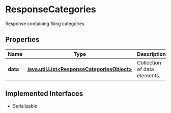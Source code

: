

# ResponseCategories

Response containing filing categories.

## Properties

Name | Type | Description | Notes
------------ | ------------- | ------------- | -------------
**data** | [**java.util.List&lt;ResponseCategoriesObject&gt;**](ResponseCategoriesObject.md) | Collection of data elements. |  [optional]


## Implemented Interfaces

* Serializable


